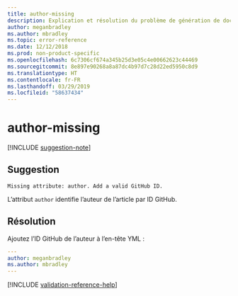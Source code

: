 ```yaml
---
title: author-missing
description: Explication et résolution du problème de génération de documents author-missing.
author: meganbradley
ms.author: mbradley
ms.topic: error-reference
ms.date: 12/12/2018
ms.prod: non-product-specific
ms.openlocfilehash: 6c7306cf674a345b25d3e05c4e00662623c44469
ms.sourcegitcommit: 8e897e90268a8a87dc4b97d7c28d22ed5950c8d9
ms.translationtype: HT
ms.contentlocale: fr-FR
ms.lasthandoff: 03/29/2019
ms.locfileid: "58637434"
---
```

# <a name="author-missing"></a>author-missing

[!INCLUDE [suggestion-note](includes/suggestion-note.md)]

## <a name="suggestion"></a>Suggestion

`Missing attribute: author. Add a valid GitHub ID.`

L’attribut `author` identifie l’auteur de l’article par ID GitHub. 

## <a name="resolution"></a>Résolution

Ajoutez l’ID GitHub de l’auteur à l’en-tête YML :

```yml
---
author: meganbradley
ms.author: mbradley
---
```

<!--make sure to add this file to your includes folder and verify the path-->
[!INCLUDE [validation-reference-help](includes/validation-reference-help.md)]